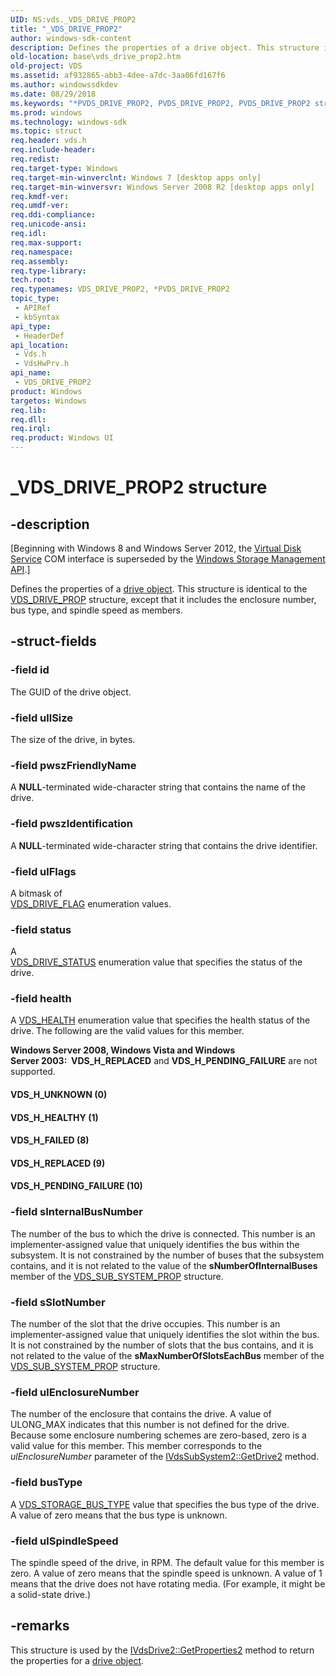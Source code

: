 ```yaml
---
UID: NS:vds._VDS_DRIVE_PROP2
title: "_VDS_DRIVE_PROP2"
author: windows-sdk-content
description: Defines the properties of a drive object. This structure is identical to the VDS_DRIVE_PROP structure, except that it includes the enclosure number, bus type, and spindle speed as members.
old-location: base\vds_drive_prop2.htm
old-project: VDS
ms.assetid: af932865-abb3-4dee-a7dc-3aa06fd167f6
ms.author: windowssdkdev
ms.date: 08/29/2018
ms.keywords: "*PVDS_DRIVE_PROP2, PVDS_DRIVE_PROP2, PVDS_DRIVE_PROP2 structure pointer, VDS_DRIVE_PROP2, VDS_DRIVE_PROP2 structure, VDS_H_FAILED, VDS_H_HEALTHY, VDS_H_PENDING_FAILURE, VDS_H_REPLACED, VDS_H_UNKNOWN, _VDS_DRIVE_PROP2, base.vds_drive_prop2, vds/PVDS_DRIVE_PROP2, vds/VDS_DRIVE_PROP2, vdshwprv/PVDS_DRIVE_PROP2, vdshwprv/VDS_DRIVE_PROP2"
ms.prod: windows
ms.technology: windows-sdk
ms.topic: struct
req.header: vds.h
req.include-header: 
req.redist: 
req.target-type: Windows
req.target-min-winverclnt: Windows 7 [desktop apps only]
req.target-min-winversvr: Windows Server 2008 R2 [desktop apps only]
req.kmdf-ver: 
req.umdf-ver: 
req.ddi-compliance: 
req.unicode-ansi: 
req.idl: 
req.max-support: 
req.namespace: 
req.assembly: 
req.type-library: 
tech.root: 
req.typenames: VDS_DRIVE_PROP2, *PVDS_DRIVE_PROP2
topic_type:
 - APIRef
 - kbSyntax
api_type:
 - HeaderDef
api_location:
 - Vds.h
 - VdsHwPrv.h
api_name:
 - VDS_DRIVE_PROP2
product: Windows
targetos: Windows
req.lib: 
req.dll: 
req.irql: 
req.product: Windows UI
---
```


# _VDS_DRIVE_PROP2 structure


## -description


<p class="CCE_Message">[Beginning with Windows 8 and Windows Server 2012, the <a href="https://msdn.microsoft.com/536aafd2-cc04-48cc-8ee7-920efbba2a5f">Virtual Disk Service</a> COM interface is superseded by the <a href="https://msdn.microsoft.com/ff5e492d-5e62-4c9b-8f55-07859c9fee83">Windows Storage Management API</a>.]

Defines the 
   properties of a <a href="https://msdn.microsoft.com/c1c17a97-cf4b-45b7-bc32-4bad94c3ddb2">drive object</a>. This structure is identical to the <a href="https://msdn.microsoft.com/c17f13f6-ccea-4370-84d1-b422efb63e73">VDS_DRIVE_PROP</a> structure, except that it includes the enclosure number, bus type, and spindle speed as members.


## -struct-fields




### -field id

The GUID of the drive object.


### -field ullSize

The size of the drive, in bytes.


### -field pwszFriendlyName

A <b>NULL</b>-terminated wide-character string that contains the name of the drive.


### -field pwszIdentification

A <b>NULL</b>-terminated wide-character string that contains the drive identifier.


### -field ulFlags

A bitmask of  
      <a href="https://msdn.microsoft.com/50ddb9d1-32c9-4fee-bb88-498380a34c85">VDS_DRIVE_FLAG</a> enumeration values.


### -field status

A  
      <a href="https://msdn.microsoft.com/fff84c91-d207-44fc-bcd6-03e34eaed9e3">VDS_DRIVE_STATUS</a> enumeration value that specifies the status of the drive.


### -field health

A 
      <a href="https://msdn.microsoft.com/c65d9266-d691-4711-8225-a442e90d8ba3">VDS_HEALTH</a> enumeration value that specifies the health status of the drive. The following are the valid values for this member.

<b>Windows Server 2008, Windows Vista and Windows Server 2003:  </b><b>VDS_H_REPLACED</b> and <b>VDS_H_PENDING_FAILURE</b> are not supported.



#### VDS_H_UNKNOWN (0)



#### VDS_H_HEALTHY (1)



#### VDS_H_FAILED (8)



#### VDS_H_REPLACED (9)



#### VDS_H_PENDING_FAILURE (10)


### -field sInternalBusNumber

The number of the bus to which the drive is connected. This number is an implementer-assigned value that uniquely identifies the bus within the subsystem. It is not constrained by the number of buses that the subsystem contains, and it is not related to the value of the <b>sNumberOfInternalBuses</b> member of the <a href="https://msdn.microsoft.com/8fecb874-5c59-4f55-b528-040ff9209612">VDS_SUB_SYSTEM_PROP</a> structure. 


### -field sSlotNumber

The number of the slot that the drive occupies. This number is an implementer-assigned value that uniquely identifies the slot within the bus. It is not constrained by the number of slots that the bus contains, and it is not related to the value of the <b>sMaxNumberOfSlotsEachBus</b> member of the <a href="https://msdn.microsoft.com/8fecb874-5c59-4f55-b528-040ff9209612">VDS_SUB_SYSTEM_PROP</a> structure.


### -field ulEnclosureNumber

The number of the enclosure that contains the drive. A value of ULONG_MAX indicates that this number is not defined for the drive. Because some enclosure numbering schemes are zero-based, zero is a valid value for this member. This member corresponds to the <i>ulEnclosureNumber</i>  parameter of the <a href="https://msdn.microsoft.com/5646da50-5ebd-44d8-b2e1-b3e96b9a6d3c">IVdsSubSystem2::GetDrive2</a> method.


### -field busType

A <a href="https://msdn.microsoft.com/4fa1bd7a-c675-4588-8753-2614be444c9c">VDS_STORAGE_BUS_TYPE</a> value that specifies the bus type of the drive. A value of zero means that the bus type is unknown.


### -field ulSpindleSpeed

The spindle speed of the drive, in RPM. The default value for this member is zero. A value of zero means that the spindle speed is unknown. A value of 1 means that the drive does not have rotating media. (For example, it might be a solid-state drive.)


## -remarks



This structure is used by the <a href="https://msdn.microsoft.com/635957be-780f-4dee-8d70-b7fc37fecd5c">IVdsDrive2::GetProperties2</a> method to return the properties for a <a href="https://msdn.microsoft.com/c1c17a97-cf4b-45b7-bc32-4bad94c3ddb2">drive object</a>.



